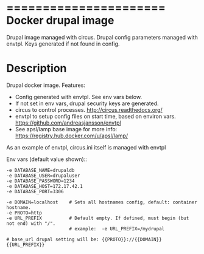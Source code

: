 ======================
Docker drupal image 
======================

Drupal image managed with circus. Drupal config parameters managed with envtpl. 
Keys generated if not found in config.

Description
===========

Drupal docker image. Features:

* Config generated with envtpl. See env vars below.
* If not set in env vars, drupal security keys are generated.
* circus to control processes. http://circus.readthedocs.org/
* envtpl to setup config files on start time, based on environ vars. https://github.com/andreasjansson/envtpl
* See apsl/lamp base image for more info: https://registry.hub.docker.com/u/apsl/lamp/

As an example of envtpl, circus.ini itself is managed with envtpl

Env vars (default value shown)::

    -e DATABASE_NAME=drupaldb
    -e DATABASE_USER=drupaluser
    -e DATABASE_PASSWORD=1234
    -e DATABASE_HOST=172.17.42.1
    -e DATABASE_PORT=3306

    -e DOMAIN=localhost    # Sets all hostnames config, default: container hostname.
    -e PROTO=http
    -e URL_PREFIX          # Default empty. If defined, must begin (but not end) with "/".
                           # example:  -e URL_PREFIX=/mydrupal

    # base_url drupal setting will be: {{PROTO}}://{{DOMAIN}}{{URL_PREFIX}}
    

